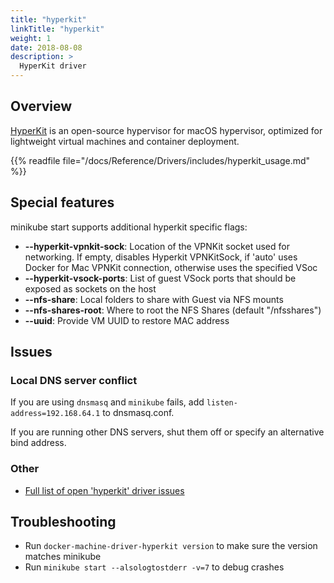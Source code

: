 ```yaml
---
title: "hyperkit"
linkTitle: "hyperkit"
weight: 1
date: 2018-08-08
description: >
  HyperKit driver
---
```


## Overview

[HyperKit](https://github.com/moby/hyperkit) is an open-source hypervisor for macOS hypervisor, optimized for lightweight virtual machines and container deployment.

{{% readfile file="/docs/Reference/Drivers/includes/hyperkit_usage.md" %}}

## Special features

minikube start supports additional hyperkit specific flags:


* **\--hyperkit-vpnkit-sock**: Location of the VPNKit socket used for networking. If empty, disables Hyperkit VPNKitSock, if 'auto' uses Docker for Mac VPNKit connection, otherwise uses the specified VSoc
* **\--hyperkit-vsock-ports**: List of guest VSock ports that should be exposed as sockets on the host
* **\--nfs-share**: Local folders to share with Guest via NFS mounts
* **\--nfs-shares-root**: Where to root the NFS Shares (default "/nfsshares")
* **\--uuid**: Provide VM UUID to restore MAC address 

## Issues

### Local DNS server conflict

If you are using `dnsmasq` and `minikube` fails, add `listen-address=192.168.64.1` to dnsmasq.conf.

If you are running other DNS servers, shut them off or specify an alternative bind address.

### Other

* [Full list of open 'hyperkit' driver issues](https://github.com/kubernetes/minikube/labels/co%2Fhyperkit)

## Troubleshooting

* Run `docker-machine-driver-hyperkit version` to make sure the version matches minikube
* Run `minikube start --alsologtostderr -v=7` to debug crashes
